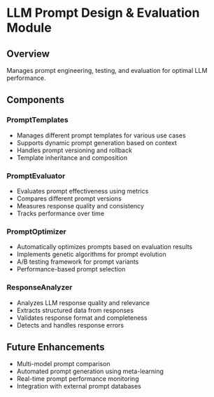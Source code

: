 # LLM Prompt Design & Evaluation Module

## Overview
Manages prompt engineering, testing, and evaluation for optimal LLM performance.

## Components

### PromptTemplates
- Manages different prompt templates for various use cases
- Supports dynamic prompt generation based on context
- Handles prompt versioning and rollback
- Template inheritance and composition

### PromptEvaluator
- Evaluates prompt effectiveness using metrics
- Compares different prompt versions
- Measures response quality and consistency
- Tracks performance over time

### PromptOptimizer
- Automatically optimizes prompts based on evaluation results
- Implements genetic algorithms for prompt evolution
- A/B testing framework for prompt variants
- Performance-based prompt selection

### ResponseAnalyzer
- Analyzes LLM response quality and relevance
- Extracts structured data from responses
- Validates response format and completeness
- Detects and handles response errors

## Future Enhancements
- Multi-model prompt comparison
- Automated prompt generation using meta-learning
- Real-time prompt performance monitoring
- Integration with external prompt databases






